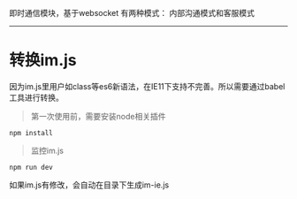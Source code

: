 即时通信模块，基于websocket 有两种模式： 内部沟通模式和客服模式

---------------------

# 转换im.js

因为im.js里用户如class等es6新语法，在IE11下支持不完善。所以需要通过babel工具进行转换。

> 第一次使用前，需要安装node相关插件

```
npm install
```

> 监控im.js

```
npm run dev
```

如果im.js有修改，会自动在目录下生成im-ie.js 